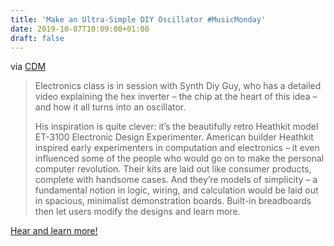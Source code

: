 ```yaml
---
title: 'Make an Ultra-Simple DIY Oscillator #MusicMonday'
date: 2019-10-07T10:09:00+01:00
draft: false
---
```


via [CDM](https://cdm.link/2019/10/simple-oscillator-heathkit-hex-inverter/)

> Electronics class is in session with Synth Diy Guy, who has a detailed video explaining the hex inverter – the chip at the heart of this idea – and how it all turns into an oscillator.
> 
> His inspiration is quite clever: it’s the beautifully retro Heathkit model ET-3100 Electronic Design Experimenter. American builder Heathkit inspired early experimenters in computation and electronics – it even influenced some of the people who would go on to make the personal computer revolution. Their kits are laid out like consumer products, complete with handsome cases. And they’re models of simplicity – a fundamental notion in logic, wiring, and calculation would be laid out in spacious, minimalist demonstration boards. Built-in breadboards then let users modify the designs and learn more.

[Hear and learn more!](https://cdm.link/2019/10/simple-oscillator-heathkit-hex-inverter/)